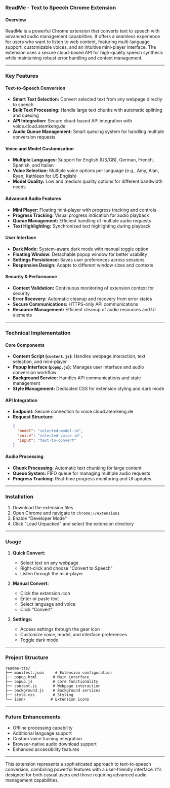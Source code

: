 ### **ReadMe - Text to Speech Chrome Extension**

#### **Overview**
ReadMe is a powerful Chrome extension that converts text to speech with advanced audio management capabilities. It offers a seamless experience for users who want to listen to web content, featuring multi-language support, customizable voices, and an intuitive mini-player interface. The extension uses a secure cloud-based API for high-quality speech synthesis while maintaining robust error handling and context management.

---

### **Key Features**

#### **Text-to-Speech Conversion**
- **Smart Text Selection:** Convert selected text from any webpage directly to speech
- **Bulk Text Processing:** Handle large text chunks with automatic splitting and queuing
- **API Integration:** Secure cloud-based API integration with voice.cloud.atemkeng.de
- **Audio Queue Management:** Smart queuing system for handling multiple conversion requests

#### **Voice and Model Customization**
- **Multiple Languages:** Support for English (US/GB), German, French, Spanish, and Italian
- **Voice Selection:** Multiple voice options per language (e.g., Amy, Alan, Ryan, Kathleen for US English)
- **Model Quality:** Low and medium quality options for different bandwidth needs

#### **Advanced Audio Features**
- **Mini Player:** Floating mini-player with progress tracking and controls
- **Progress Tracking:** Visual progress indication for audio playback
- **Queue Management:** Efficient handling of multiple audio requests
- **Text Highlighting:** Synchronized text highlighting during playback

#### **User Interface**
- **Dark Mode:** System-aware dark mode with manual toggle option
- **Floating Window:** Detachable popup window for better usability
- **Settings Persistence:** Saves user preferences across sessions
- **Responsive Design:** Adapts to different window sizes and contexts

#### **Security & Performance**
- **Context Validation:** Continuous monitoring of extension context for security
- **Error Recovery:** Automatic cleanup and recovery from error states
- **Secure Communications:** HTTPS-only API communications
- **Resource Management:** Efficient cleanup of audio resources and UI elements

---

### **Technical Implementation**

#### **Core Components**
- **Content Script (`content.js`):** Handles webpage interaction, text selection, and mini-player
- **Popup Interface (`popup.js`):** Manages user interface and audio conversion workflow
- **Background Service:** Handles API communications and state management
- **Style Management:** Dedicated CSS for extension styling and dark mode

#### **API Integration**
- **Endpoint:** Secure connection to voice.cloud.atemkeng.de
- **Request Structure:**
  ```json
  {
    "model": "selected-model-id",
    "voice": "selected-voice-id",
    "input": "text-to-convert"
  }
  ```

#### **Audio Processing**
- **Chunk Processing:** Automatic text chunking for large content
- **Queue System:** FIFO queue for managing multiple audio requests
- **Progress Tracking:** Real-time progress monitoring and UI updates

---

### **Installation**

1. Download the extension files
2. Open Chrome and navigate to `chrome://extensions`
3. Enable "Developer Mode"
4. Click "Load Unpacked" and select the extension directory

---

### **Usage**

1. **Quick Convert:**
   - Select text on any webpage
   - Right-click and choose "Convert to Speech"
   - Listen through the mini-player

2. **Manual Convert:**
   - Click the extension icon
   - Enter or paste text
   - Select language and voice
   - Click "Convert"

3. **Settings:**
   - Access settings through the gear icon
   - Customize voice, model, and interface preferences
   - Toggle dark mode

---

### **Project Structure**
```
readme-tts/
├── manifest.json     # Extension configuration
├── popup.html       # Main interface
├── popup.js         # Core functionality
├── content.js       # Webpage interaction
├── background.js    # Background services
├── style.css        # Styling
└── icon/           # Extension icons
```

---

### **Future Enhancements**
- Offline processing capability
- Additional language support
- Custom voice training integration
- Browser-native audio download support
- Enhanced accessibility features

---

This extension represents a sophisticated approach to text-to-speech conversion, combining powerful features with a user-friendly interface. It's designed for both casual users and those requiring advanced audio management capabilities.